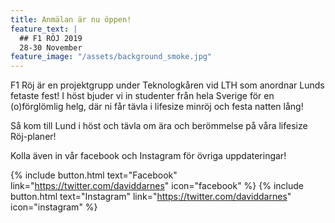 ```yaml
---
title: Anmälan är nu öppen!
feature_text: |
  ## F1 RÖJ 2019
  28-30 November
feature_image: "/assets/background_smoke.jpg"
---
```


F1 Röj är en projektgrupp under Teknologkåren vid LTH som anordnar Lunds fetaste fest! I höst bjuder vi in studenter från hela Sverige för en (o)förglömlig helg, där ni får tävla i lifesize minröj och festa natten lång!

Så kom till Lund i höst och tävla om ära och berömmelse på våra lifesize Röj-planer!

Kolla även in vår facebook och Instagram för övriga uppdateringar!

{% include button.html text="Facebook" link="https://twitter.com/daviddarnes" icon="facebook" %} {% include button.html text="Instagram" link="https://twitter.com/daviddarnes" icon="instagram" %}

